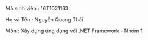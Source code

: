 
Mã sinh viên : 16T1021163 

Họ và Tên : Nguyễn Quang Thái

Môn : Xây dựng ứng dụng với .NET Framework - Nhóm 1
